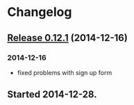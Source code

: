 # Changelog

## [Release 0.12.1](https://github.com/QutBioacoustics/baw-server/releases/tag/0.12.1) (2014-12-16)

### 2014-12-16

 - fixed problems with sign up form

## Started 2014-12-28.
